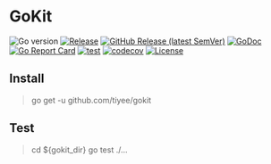 # GoKit

![Go version](https://img.shields.io/github/go-mod/go-version/tiyee/gokit?style=flat-square)
[![Release](https://img.shields.io/badge/release-2.3.2-green.svg)](https://github.com/tiyee/gokit/releases)
[![GitHub Release (latest SemVer)](https://img.shields.io/github/release/tiyee/gokit)](https://github.com/tiyee/gokit)
[![GoDoc](https://godoc.org/github.com/tiyee/gokit?status.svg)](https://pkg.go.dev/github.com/tiyee/gokit)
[![Go Report Card](https://goreportcard.com/badge/github.com/tiyee/gokit)](https://goreportcard.com/report/github.com/tiyee/gokit)
[![test](https://github.com/tiyee/gokit/actions/workflows/codecov.yml/badge.svg?event=release)](https://github.com/tiyee/gokit/actions/workflows/codecov.yml)
[![codecov](https://codecov.io/github/tiyee/gokit/graph/badge.svg?token=9HT6SVFKJH)](https://codecov.io/github/tiyee/gokit)
[![License](https://img.shields.io/badge/license-MIT-blue.svg)](https://github.com/tiyee/gokit/blob/main/LICENSE)

## Install

> go get -u github.com/tiyee/gokit

## Test
> cd ${gokit_dir}
>  go test ./...

